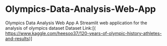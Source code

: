 # Olympics-Data-Analysis-Web-App
Olympics Data Analysis Web App
A Streamlit web application for the analysis of olympics dataset
Dataset Link:[( https://www.kaggle.com/heesoo37/120-years-of-olympic-history-athletes-and-results)]
